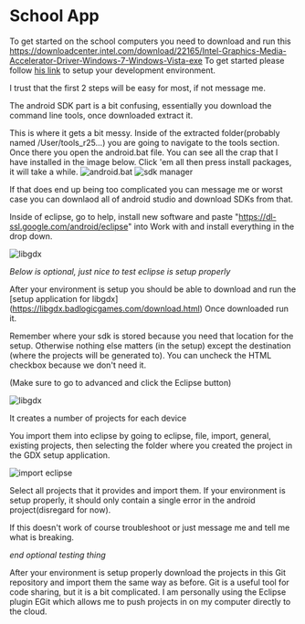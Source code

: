 # School App #

To get started on the school computers you need to download and run this https://downloadcenter.intel.com/download/22165/Intel-Graphics-Media-Accelerator-Driver-Windows-7-Windows-Vista-exe
To get started please follow [his link](https://github.com/libgdx/libgdx/wiki/Setting-up-your-Development-Environment-(Eclipse,-Intellij-IDEA,-NetBeans)#setting-up-eclipse) to setup your development environment.

I trust that the first 2 steps will be easy for most, if not message me.

The android SDK part is a bit confusing, essentially you download the command line tools, once downloaded extract it. 

This is where it gets a bit messy. Inside of the extracted folder(probably named /User/tools_r25...) you are going to navigate to the tools section. Once there you open the android.bat file. You can see all the crap that I have installed in the image below. Click 'em all then press install packages, it will take a while.
![android.bat](http://i.imgur.com/vgolQdj.png)
![sdk manager](http://i.imgur.com/W1uydtz.png)

If that does end up being too complicated you can message me or worst case you can downlaod all of android studio and download SDKs from that.

Inside of eclipse, go to help, install new software and paste "https://dl-ssl.google.com/android/eclipse" into Work with and install everything in the drop down. 

![libgdx](http://i.imgur.com/iRXYnsC.png)

*Below is optional, just nice to test eclipse is setup properly*

After your environment is setup you should be able to download and run the [setup application for libgdx] (https://libgdx.badlogicgames.com/download.html)
Once downloaded run it.


Remember where your sdk is stored because you need that location for the setup. Otherwise nothing else matters (in the setup) except the destination (where the projects will be generated to). You can uncheck the HTML checkbox because we don't need it.

(Make sure to go to advanced and click the Eclipse button)

![libgdx](http://i.imgur.com/x7Jgugg.png)

It creates a number of projects for each device 

You import them into eclipse by going to eclipse, file, import, general, existing projects, then selecting the folder where you created the project in the GDX setup application.

![import eclipse](http://i.imgur.com/4hxF64q.png)

Select all projects that it provides and import them. If your environment is setup properly, it should only contain a single error in the android project(disregard for now).

If this doesn't work of course troubleshoot or just message me and tell me what is breaking.

*end optional testing thing*

After your environment is setup properly download the projects in this Git repository and import them the same way as before. Git is a useful tool for code sharing, but it is a bit complicated. I am personally using the Eclipse plugin EGit which allows me to push projects in on my computer directly to the cloud.
